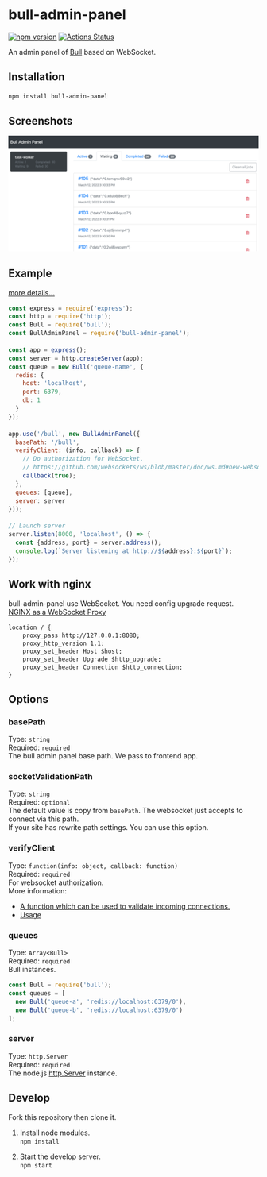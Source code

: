 # bull-admin-panel
[![npm version](https://badge.fury.io/js/bull-admin-panel.svg)](https://www.npmjs.com/package/bull-admin-panel)
[![Actions Status](https://github.com/kelp404/bull-admin-panel/workflows/test%20and%20upload%20coveralls/badge.svg)](https://github.com/kelp404/bull-admin-panel/actions)

An admin panel of [Bull](https://github.com/OptimalBits/bull) based on WebSocket.


## Installation
```bash
npm install bull-admin-panel
```

## Screenshots
<img src="_screenshots/screenshots-01.png"/>


## Example
[more details...](/example)
```js
const express = require('express');
const http = require('http');
const Bull = require('bull');
const BullAdminPanel = require('bull-admin-panel');

const app = express();
const server = http.createServer(app);
const queue = new Bull('queue-name', {
  redis: {
    host: 'localhost',
    port: 6379,
    db: 1
  }
});

app.use('/bull', new BullAdminPanel({
  basePath: '/bull',
  verifyClient: (info, callback) => {
    // Do authorization for WebSocket.
    // https://github.com/websockets/ws/blob/master/doc/ws.md#new-websocketserveroptions-callback
    callback(true);
  },
  queues: [queue],
  server: server
}));

// Launch server
server.listen(8000, 'localhost', () => {
  const {address, port} = server.address();
  console.log(`Server listening at http://${address}:${port}`);
});
```


## Work with nginx
bull-admin-panel use WebSocket. You need config upgrade request.  
[NGINX as a WebSocket Proxy](https://www.nginx.com/blog/websocket-nginx/)
```
location / {
    proxy_pass http://127.0.0.1:8080;
    proxy_http_version 1.1;
    proxy_set_header Host $host;
    proxy_set_header Upgrade $http_upgrade;
    proxy_set_header Connection $http_connection;
}
```


## Options
### basePath
Type: `string`  
Required: `required`  
The bull admin panel base path. We pass to frontend app.

### socketValidationPath
Type: `string`  
Required: `optional`  
The default value is copy from `basePath`. The websocket just accepts to connect via this path.  
If your site has rewrite path settings. You can use this option.

### verifyClient
Type: `function(info: object, callback: function)`  
Required: `required`  
For websocket authorization.  
More information:
+ [A function which can be used to validate incoming connections.](https://github.com/websockets/ws/blob/master/doc/ws.md#new-websocketserveroptions-callback)
+ [Usage](https://github.com/websockets/ws/issues/377#issuecomment-462152231)

### queues
Type: `Array<Bull>`  
Required: `required`  
Bull instances.
```js
const Bull = require('bull');
const queues = [
  new Bull('queue-a', 'redis://localhost:6379/0'),
  new Bull('queue-b', 'redis://localhost:6379/0')
];
```

### server
Type: `http.Server`  
Required: `required`  
The node.js [http.Server](https://nodejs.org/api/http.html#http_class_http_server) instance.


## Develop
Fork this repository then clone it.  
1. Install node modules.  
`npm install`

2. Start the develop server.    
`npm start`
